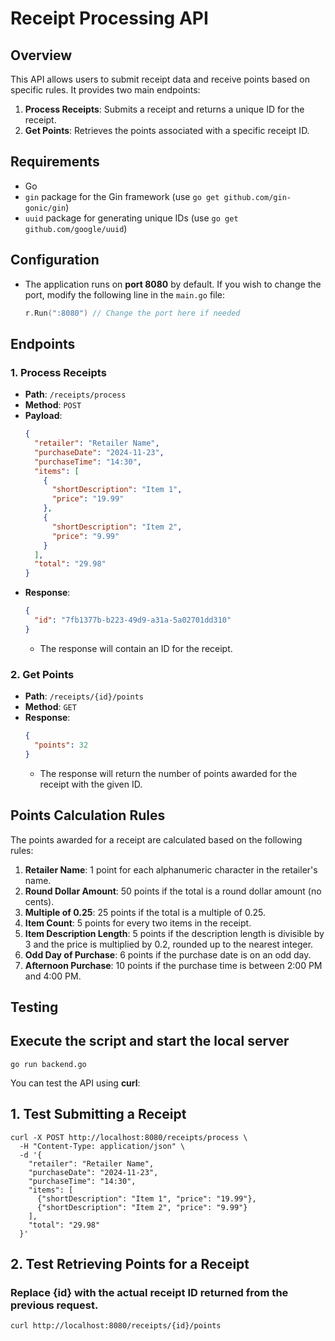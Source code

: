 # Receipt Processing API

## Overview

This API allows users to submit receipt data and receive points based on specific rules. It provides two main endpoints:

1. **Process Receipts**: Submits a receipt and returns a unique ID for the receipt.
2. **Get Points**: Retrieves the points associated with a specific receipt ID.

## Requirements
- Go 
- `gin` package for the Gin framework (use `go get github.com/gin-gonic/gin`)
- `uuid` package for generating unique IDs (use `go get github.com/google/uuid`)

## Configuration
- The application runs on **port 8080** by default. If you wish to change the port, modify the following line in the `main.go` file:
    ```go
    r.Run(":8080") // Change the port here if needed
    ```

## Endpoints

### 1. **Process Receipts**

- **Path**: `/receipts/process`
- **Method**: `POST`
- **Payload**: 
    ```json
    {
      "retailer": "Retailer Name",
      "purchaseDate": "2024-11-23",
      "purchaseTime": "14:30",
      "items": [
        {
          "shortDescription": "Item 1",
          "price": "19.99"
        },
        {
          "shortDescription": "Item 2",
          "price": "9.99"
        }
      ],
      "total": "29.98"
    }
    ```
- **Response**: 
    ```json
    {
      "id": "7fb1377b-b223-49d9-a31a-5a02701dd310"
    }
    ```
  - The response will contain an ID for the receipt.

### 2. **Get Points**

- **Path**: `/receipts/{id}/points`
- **Method**: `GET`
- **Response**:
    ```json
    {
      "points": 32
    }
    ```
  - The response will return the number of points awarded for the receipt with the given ID.

## Points Calculation Rules

The points awarded for a receipt are calculated based on the following rules:

1. **Retailer Name**: 1 point for each alphanumeric character in the retailer's name.
2. **Round Dollar Amount**: 50 points if the total is a round dollar amount (no cents).
3. **Multiple of 0.25**: 25 points if the total is a multiple of 0.25.
4. **Item Count**: 5 points for every two items in the receipt.
5. **Item Description Length**: 5 points if the description length is divisible by 3 and the price is multiplied by 0.2, rounded up to the nearest integer.
6. **Odd Day of Purchase**: 6 points if the purchase date is on an odd day.
7. **Afternoon Purchase**: 10 points if the purchase time is between 2:00 PM and 4:00 PM.

## Testing

## Execute the script and start the local server
```go run backend.go```


You can test the API using **curl**:

## 1. **Test Submitting a Receipt**
```
curl -X POST http://localhost:8080/receipts/process \
  -H "Content-Type: application/json" \
  -d '{
    "retailer": "Retailer Name",
    "purchaseDate": "2024-11-23",
    "purchaseTime": "14:30",
    "items": [
      {"shortDescription": "Item 1", "price": "19.99"},
      {"shortDescription": "Item 2", "price": "9.99"}
    ],
    "total": "29.98"
  }'
```
## 2. **Test Retrieving Points for a Receipt**

### Replace {id} with the actual receipt ID returned from the previous request.
```curl http://localhost:8080/receipts/{id}/points```

